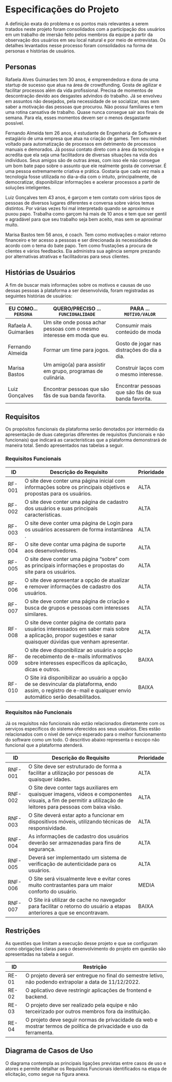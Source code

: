 # Especificações do Projeto

A definição exata do problema e os pontos mais relevantes a serem tratados neste projeto foram consolidados com a participação dos usuários em um trabalho de imersão feito pelos membros da equipe a partir da observação dos usuários em seu local natural e por meio de entrevistas. Os detalhes levantados nesse processo foram consolidados na forma de personas e histórias de usuários.

## Personas

Rafaela Alves Guimarães tem 30 anos, é empreendedora e dona de uma startup de sucesso que atua na área de crowdfunding. Gosta de agilizar e facilitar processos além da vida profissional. Precisa de momentos de descontração devido aos desgastes advindos do trabalho. Já se envolveu em assuntos não desejados, pela necessidade de se socializar, mas sem saber a motivação das pessoas que procurou. Não possui familiares e tem uma rotina cansativa de trabalho. Quase nunca consegue sair aos finais de semana. Para ela, esses momentos devem ser o menos desgastante possível.

Fernando Almeida tem 26 anos, é estudante de Engenharia de Software e estagiário de uma empresa que atua na criação de games. Tem seu mindset voltado para automatização de processos em detrimento de processos manuais e demorados. Já possui contato direto com a área da tecnologia e acredita que ela seja uma facilitadora de diversas situações na vida dos indivíduos. Seus amigos são de outras áreas, com isso ele não consegue um bom bate papo sobre o assunto que ele realmente gosta de conversar. É uma pessoa extremamente criativa e prática. Gostaria que cada vez mais a tecnologia fosse utilizada no dia-a-dia com o intuito, principalmente, de democratizar, disponibilizar informações e acelerar processos a partir de soluções inteligentes.

Luiz Gonçalves tem 43 anos, é garçom e tem contato com vários tipos de pessoas de diversos lugares diferentes e conversa sobre vários temas distintos. Por várias vezes foi mal interpretado quando se aproximou e puxou papo. Trabalha como garçom há mais de 10 anos e tem que ser gentil e agradável para que seu trabalho seja bem aceito, mas sem se aproximar muito.

Marisa Bastos tem 56 anos, é coach. Tem como motivações o maior retorno financeiro e ter acesso a pessoas e ser direcionada ás necessidades de acordo com o tema do bate papo. Tem como frustações a procura de clientes e vários feedbacks. Ela administra sua agência sempre prezando por alternativas atrativas  e facilitadoras para seus clientes.




## Histórias de Usuários

A fim de buscar mais informações sobre os motivos e causas de uso dessas pessoas à plataforma a ser desenvolvida, foram registradas as seguintes histórias de usuários:

|EU COMO... `PERSONA`| QUERO/PRECISO ... `FUNCIONALIDADE` |PARA ... `MOTIVO/VALOR`                 |
|--------------------|------------------------------------|----------------------------------------|
|Rafaela A. Guimarães| Um site onde possa achar pessoas com o mesmo interesse em moda que eu.| Consumir mais conteúdo de moda             |
|Fernando Almeida    | Formar um time para jogos.         | Gosto de jogar nas distrações do dia a dia. |
|Marisa Bastos       | Um amigo(a) para assistir em grupo, programas de culinária.| Construir laços com o mesmo interesse.|
|Luiz Gonçalves      | Encontrar pessoas que são fãs de sua banda favorita.| Encontrar pessoas que são fãs de sua banda favorita. |


## Requisitos

Os propósitos funcionais da plataforma serão denotados por intermédio da apresentação de duas categorias diferentes de requisitos (funcionais e não funcionais) que indicará as características que a plataforma demonstrará de maneira total. Sendo apresentados nas tabelas a seguir.


### Requisitos Funcionais

|ID    | Descrição do Requisito  | Prioridade |
|------|-----------------------------------------|----|
|RF-001| O site deve conter uma página inicial com informações sobre os principais objetivos e propostas para os usuários. | ALTA | 
|RF-002| O site deve conter uma página de cadastro dos usuários e suas principais características.   | ALTA |
|RF-003| O site deve conter uma página de Login para os usuários acessarem de forma instantânea .   | ALTA |
|RF-004| O site deve contar uma página de suporte aos desenvolvedores.   | ALTA |
|RF-005| O site deve conter uma página “sobre” com as principais informações e propostas do site para os usuários.   | ALTA |
|RF-006| O site deve apresentar a opção de atualizar e remover informações de cadastro dos usuários.   | ALTA |
|RF-007| O site deve conter uma página de criação e busca de grupos e pessoas com interesses similares.   | ALTA |
|RF-008| O site deve conter página de contato para usuários interessados em saber mais sobre a aplicação, propor sugestões e sanar quaisquer dúvidas que venham apresentar.   | ALTA |
|RF-009| O site deve disponibilizar ao usuário a opção de recebimento de e-mails informativos sobre interesses específicos da aplicação, dicas e outros.   | BAIXA |
|RF-010| O Site irá disponibilizar ao usuário a opção de se desvincular da plataforma, endo assim, o registro de e-mail e qualquer envio automático serão desabilitados.   | BAIXA |

### Requisitos não Funcionais

Já os requisitos não funcionais não estão relacionados diretamente com os serviços específicos do sistema oferecidos aos seus usuários. Eles estão relacionados com o nível de serviço esperado para o melhor funcionamento do software como um todo. 
O descritivo abaixo representa o escopo não funcional que a plataforma atenderá. 


|ID     | Descrição do Requisito  |Prioridade |
|-------|-------------------------|----|
|RNF-001| O Site deve ser estruturado de forma a facilitar a utilização por pessoas de quaisquer idades. | ALTA | 
|RNF-002| O Site deve conter tags auxiliares em quaisquer imagens, vídeos e componentes visuais, a fim de permitir a utilização de leitores para pessoas com baixa visão. |  ALTA |
|RNF-003| O Site deverá estar apto a funcionar em dispositivos móveis, utilizando técnicas de responsividade.|  ALTA |
|RNF-004| As informações de cadastro dos usuários deverão ser armazenadas para fins de segurança. |  ALTA |
|RNF-005| Deverá ser implementado um sistema de verificação de autenticidade para os usuários. |  ALTA |
|RNF-006| O Site será visualmente leve e evitar cores muito contrastantes para um maior conforto do usuário. | MEDIA |
|RNF-007| O Site irá utilizar de cache no navegador para facilitar o retorno do usuário a etapas anteriores a que se encontravam. |  BAIXA | 

## Restrições

As questões que limitam a execução desse projeto e que se configuram como obrigações claras para o desenvolvimento do projeto em questão são apresentadas na tabela a seguir.

|ID| Restrição                                             |
|--|-------------------------------------------------------|
|RE-01| O projeto deverá ser entregue no final do semestre letivo, não podendo extrapolar a data de 11/12/2022. |
|RE-02| O aplicativo deve restringir aplicações de frontend e backend.       |
|RE-03| O projeto deve ser realizado pela equipe e não terceirizado por outros  membros fora da instituição.       |
|RE-04| O projeto deve seguir normas de privacidade da web e mostrar termos de política de privacidade e uso da ferramenta.        |

## Diagrama de Casos de Uso

O diagrama contempla as principais ligações previstas entre casos de uso e atores e permite detalhar os Requisitos Funcionais identificados na etapa de elicitação, como segue na figura anexa. 
